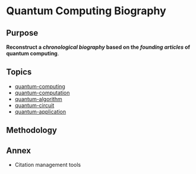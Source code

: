 # Quantum Computing Biography

## Purpose
**Reconstruct a _chronological biography_ based on the _founding articles_ of quantum computing**.

## Topics
- [quantum-computing](https://github.com/topics/quantum-computing)
- [quantum-computation](https://github.com/topics/quantum-computation)
- [quantum-algorithm](https://github.com/topics/quantum-algorithm)
- [quantum-circuit](https://github.com/topics/quantum-circuit)
- [quantum-application](https://github.com/topics/quantum-application)

## Methodology

## Annex
* Citation management tools
